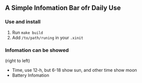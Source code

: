 ## A Simple Infomation Bar ofr Daily Use
### Use and install
1. Run `make build`
1. Add `/to/path/runing` in your `.xinit`
### Infomation can be showed
(right to left)

- Time, use 12-h, but 6-18 show sun, and other time show moon
- Battery Infomation
